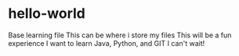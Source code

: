 # hello-world
Base learning file
This can be where i store my files
This will be a fun experience
I want to learn Java, Python, and GIT
I can't wait!
